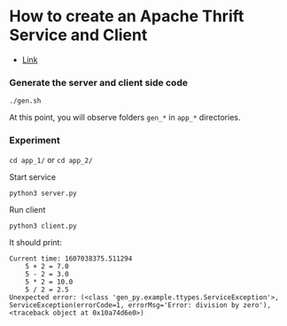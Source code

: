 # How to create an Apache Thrift Service and Client

- [Link](https://cloudxlab.com/blog/creating-thrift-service/)

### Generate the server and client side code

`./gen.sh`

At this point, you will observe folders `gen_*` in `app_*` directories.

### Experiment

`cd app_1/` or `cd app_2/`

Start service

`python3 server.py`

Run client

`python3 client.py`

It should print:

```
Current time: 1607038375.511294
 	5 + 2 = 7.0
	5 - 2 = 3.0
	5 * 2 = 10.0
	5 / 2 = 2.5
Unexpected error: (<class 'gen_py.example.ttypes.ServiceException'>, ServiceException(errorCode=1, errorMsg='Error: division by zero'), <traceback object at 0x10a74d6e0>)
```
